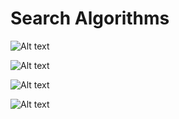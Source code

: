 # Search Algorithms


![Alt text](http://res.cloudinary.com/benrmz/image/upload/v1485403906/zboog93ltpzp43hfg3gr.png "Maze generation using a DFS recursive backtracker")

![Alt text](http://res.cloudinary.com/benrmz/image/upload/v1486015504/mazeCreator_zkqiag.png "Maze generator in action")

![Alt text](http://res.cloudinary.com/benrmz/image/upload/v1486015509/AStarSolve_ye99ul.png "The solution found with the A* algorithm")

![Alt text](http://res.cloudinary.com/benrmz/image/upload/v1487315466/Screenshot_from_2017-02-16_23-09-06_smccmo.png "3 dimensional maze using dfs backtracker")